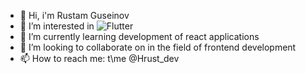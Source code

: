 - 👋 Hi, i'm Rustam Guseinov
- 👀 I’m interested in ![Flutter](https://img.shields.io//badge/-<HTML>-<color>)
- 🌱 I’m currently learning development of react applications
- 💞️ I’m looking to collaborate on in the field of frontend development
- 📫 How to reach me: t\me @Hrust_dev

<!---
Rustam200391/Rustam200391 is a ✨ special ✨ repository because its `README.md` (this file) appears on your GitHub profile.
You can click the Preview link to take a look at your changes.
--->
